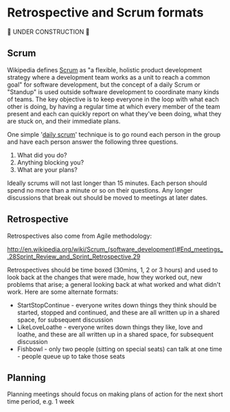 Retrospective and Scrum formats
===============================

:construction: UNDER CONSTRUCTION :construction:

Scrum
-----

Wikipedia defines [Scrum](http://en.wikipedia.org/wiki/Scrum_(software_development)) as "a flexible, holistic product development strategy where a development team works as a unit to reach a common goal" for software development, but the concept of a daily Scrum or "Standup" is used outside software development to coordinate many kinds of teams.  The key objective is to keep everyone in the loop with what each other is doing, by having a regular time at which every member of the team present and each can quickly report on what they've been doing, what they are stuck on, and their immediate plans.  

One simple '[daily scrum](http://en.wikipedia.org/wiki/Scrum_(software_development)#Daily_scrum_meeting)' technique is to go round each person in the group and have each person answer the following three questions.

1. What did you do?
2. Anything blocking you?
3. What are your plans?

Ideally scrums will not last longer than 15 minutes.  Each person should spend no more than a minute or so on their questions.  Any longer discussions that break out should be moved to meetings at later dates.  

Retrospective
--------

Retrospectives also come from Agile methodology:

http://en.wikipedia.org/wiki/Scrum_(software_development)#End_meetings_.28Sprint_Review_and_Sprint_Retrospective.29

Retrospectives should be time boxed (30mins, 1, 2 or 3 hours) and used to look back at the changes that were made, how they worked out, new problems that arise; a general looking back at what worked and what didn't work.  Here are some alternate formats:

* StartStopContinue - everyone writes down things they think should be started, stopped and continued, and these are all written up in a shared space, for subsequent discussion
* LikeLoveLoathe - everyone writes down things they like, love and loathe, and these are all written up in a shared space, for subsequent discussion
* Fishbowl - only two people (sitting on special seats) can talk at one time - people queue up to take those seats

Planning
-------

Planning meetings should focus on making plans of action for the next short time period, e.g. 1 week
